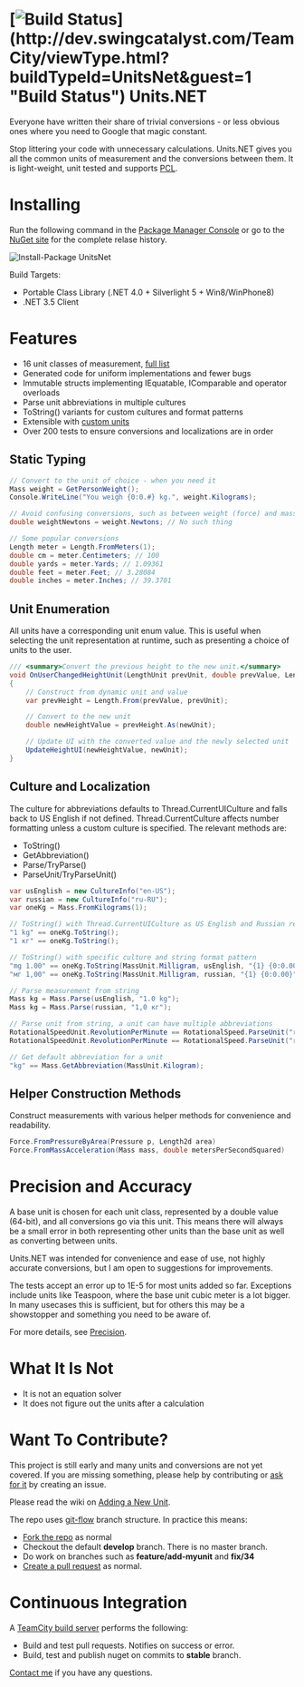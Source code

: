 [![Build Status](http://dev.swingcatalyst.com/TeamCity/app/rest/builds/buildType:(id:UnitsNet)/statusIcon)](http://dev.swingcatalyst.com/TeamCity/viewType.html?buildTypeId=UnitsNet&guest=1 "Build Status")
Units.NET
===
Everyone have written their share of trivial conversions - or less obvious ones where you need to Google that magic constant. 

Stop littering your code with unnecessary calculations. Units.NET gives you all the common units of measurement and the conversions between them. It is light-weight, unit tested and supports [PCL](http://msdn.microsoft.com/en-us/library/gg597391.aspx "MSDN PCL").


Installing
===
Run the following command in the [Package Manager Console](http://docs.nuget.org/docs/start-here/using-the-package-manager-console) or go to the [NuGet site](https://www.nuget.org/packages/UnitsNet/) for the complete relase history.

![Install-Package UnitsNet](https://raw.github.com/InitialForce/UnitsNet/develop/Docs/Images/install_package_unitsnet.png "Install-Package UnitsNet")

Build Targets:
* Portable Class Library (.NET 4.0 + Silverlight 5 + Win8/WinPhone8)
* .NET 3.5 Client

Features
===
* 16 unit classes of measurement, [full list](https://github.com/InitialForce/UnitsNet/tree/develop/Src/UnitsNet/GeneratedCode/Enums)
* Generated code for uniform implementations and fewer bugs
* Immutable structs implementing IEquatable, IComparable and operator overloads
* Parse unit abbreviations in multiple cultures
* ToString() variants for custom cultures and format patterns
* Extensible with [custom units](https://github.com/InitialForce/UnitsNet/wiki/Extending-with-Custom-Units)
* Over 200 tests to ensure conversions and localizations are in order

Static Typing
---
```C#
// Convert to the unit of choice - when you need it
Mass weight = GetPersonWeight();
Console.WriteLine("You weigh {0:0.#} kg.", weight.Kilograms);

// Avoid confusing conversions, such as between weight (force) and mass
double weightNewtons = weight.Newtons; // No such thing

// Some popular conversions
Length meter = Length.FromMeters(1);
double cm = meter.Centimeters; // 100
double yards = meter.Yards; // 1.09361
double feet = meter.Feet; // 3.28084
double inches = meter.Inches; // 39.3701
```

Unit Enumeration
---
All units have a corresponding unit enum value. This is useful when selecting the unit representation at runtime, such as presenting a choice of units to the user.
```C#
/// <summary>Convert the previous height to the new unit.</summary>
void OnUserChangedHeightUnit(LengthUnit prevUnit, double prevValue, LengthUnit newUnit)
{
    // Construct from dynamic unit and value
    var prevHeight = Length.From(prevValue, prevUnit);

    // Convert to the new unit
    double newHeightValue = prevHeight.As(newUnit);

    // Update UI with the converted value and the newly selected unit
    UpdateHeightUI(newHeightValue, newUnit);
}
```

Culture and Localization
---
The culture for abbreviations defaults to Thread.CurrentUICulture and falls back to US English if not defined. Thread.CurrentCulture affects number formatting unless a custom culture is specified. The relevant methods are:

* ToString()
* GetAbbreviation()
* Parse/TryParse()
* ParseUnit/TryParseUnit()
```C#
var usEnglish = new CultureInfo("en-US");
var russian = new CultureInfo("ru-RU");
var oneKg = Mass.FromKilograms(1);

// ToString() with Thread.CurrentUICulture as US English and Russian respectively
"1 kg" == oneKg.ToString();
"1 кг" == oneKg.ToString();

// ToString() with specific culture and string format pattern
"mg 1.00" == oneKg.ToString(MassUnit.Milligram, usEnglish, "{1} {0:0.00}");
"мг 1,00" == oneKg.ToString(MassUnit.Milligram, russian, "{1} {0:0.00}");

// Parse measurement from string
Mass kg = Mass.Parse(usEnglish, "1.0 kg");
Mass kg = Mass.Parse(russian, "1,0 кг");

// Parse unit from string, a unit can have multiple abbreviations
RotationalSpeedUnit.RevolutionPerMinute == RotationalSpeed.ParseUnit("rpm");
RotationalSpeedUnit.RevolutionPerMinute == RotationalSpeed.ParseUnit("r/min");

// Get default abbreviation for a unit
"kg" == Mass.GetAbbreviation(MassUnit.Kilogram);
```

Helper Construction Methods
---
Construct measurements with various helper methods for convenience and readability.
```C#
Force.FromPressureByArea(Pressure p, Length2d area)
Force.FromMassAcceleration(Mass mass, double metersPerSecondSquared)
```

Precision and Accuracy
===
A base unit is chosen for each unit class, represented by a double value (64-bit), and all conversions go via this unit. This means there will always be a small error in both representing other units than the base unit as well as converting between units.

Units.NET was intended for convenience and ease of use, not highly accurate conversions, but I am open to suggestions for improvements.

The tests accept an error up to 1E-5 for most units added so far. Exceptions include units like Teaspoon, where the base unit cubic meter is a lot bigger. In many usecases this is sufficient, but for others this may be a showstopper and something you need to be aware of.

For more details, see [Precision](https://github.com/InitialForce/UnitsNet/wiki/Precision).


What It Is Not
===
* It is not an equation solver
* It does not figure out the units after a calculation

Want To Contribute?
==
This project is still early and many units and conversions are not yet covered. If you are missing something, please help by contributing or [ask for it](https://github.com/InitialForce/UnitsNet/issues) by creating an issue.

Please read the wiki on [Adding a New Unit](https://github.com/InitialForce/UnitsNet/wiki/Adding-a-New-Unit).

The repo uses [git-flow](https://github.com/nvie/gitflow) branch structure. 
In practice this means:
  * [Fork the repo](https://help.github.com/articles/fork-a-repo) as normal
  * Checkout the default **develop** branch. There is no master branch.
  * Do work on branches such as **feature/add-myunit** and **fix/34**
  * [Create a pull request](https://help.github.com/articles/using-pull-requests) as normal.

Continuous Integration
===
A [TeamCity build server](http://anj.no:8500/project.html?projectId=UnitsNet&tab=projectOverview&guest=1) performs the following:
* Build and test pull requests. Notifies on success or error.
* Build, test and publish nuget on commits to **stable** branch.

[Contact me](https://github.com/anjdreas) if you have any questions.
